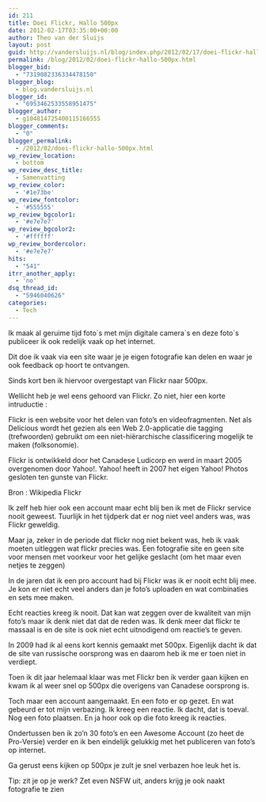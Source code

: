 ```yaml
---
id: 211
title: Doei Flickr, Hallo 500px
date: 2012-02-17T03:35:00+00:00
author: Theo van der Sluijs
layout: post
guid: http://vandersluijs.nl/blog/index.php/2012/02/17/doei-flickr-hallo-500px/
permalink: /blog/2012/02/doei-flickr-hallo-500px.html
blogger_bid:
  - "7319082336334478150"
blogger_blog:
  - blog.vandersluijs.nl
blogger_id:
  - "6953462533558951475"
blogger_author:
  - g104814725400115166555
blogger_comments:
  - "0"
blogger_permalink:
  - /2012/02/doei-flickr-hallo-500px.html
wp_review_location:
  - bottom
wp_review_desc_title:
  - Samenvatting
wp_review_color:
  - '#1e73be'
wp_review_fontcolor:
  - '#555555'
wp_review_bgcolor1:
  - '#e7e7e7'
wp_review_bgcolor2:
  - '#ffffff'
wp_review_bordercolor:
  - '#e7e7e7'
hits:
  - "541"
itrr_another_apply:
  - 'no'
dsq_thread_id:
  - "5946040626"
categories:
  - Tech
---
```

Ik maak al geruime tijd foto´s met mijn digitale camera´s en deze foto´s publiceer ik ook redelijk vaak op het internet.

Dit doe ik vaak via een site waar je je eigen fotografie kan delen en waar je ook feedback op hoort te ontvangen.

Sinds kort ben ik hiervoor overgestapt van Flickr naar 500px. <!--more-->


  
Wellicht heb je wel eens gehoord van Flickr. Zo niet, hier een korte intruductie :

Flickr is een website voor het delen van foto’s en videofragmenten. Net als Delicious wordt het gezien als een Web 2.0-applicatie die tagging (trefwoorden) gebruikt om een niet-hiërarchische classificering mogelijk te maken (folksonomie).

Flickr is ontwikkeld door het Canadese Ludicorp en werd in maart 2005 overgenomen door Yahoo!. Yahoo! heeft in 2007 het eigen Yahoo! Photos gesloten ten gunste van Flickr.

Bron : Wikipedia Flickr

Ik zelf heb hier ook een account maar echt blij ben ik met de Flickr service nooit geweest. Tuurlijk in het tijdperk dat er nog niet veel anders was, was Flickr geweldig.

Maar ja, zeker in de periode dat flickr nog niet bekent was, heb ik vaak moeten uitleggen wat flickr precies was. Een fotografie site en geen site voor mensen met voorkeur voor het gelijke geslacht (om het maar even netjes te zeggen)

In de jaren dat ik een pro account had bij Flickr was ik er nooit echt blij mee. Je kon er niet echt veel anders dan je foto’s uploaden en wat combinaties en sets mee maken.

Echt reacties kreeg ik nooit. Dat kan wat zeggen over de kwaliteit van mijn foto’s maar ik denk niet dat dat de reden was. Ik denk meer dat flickr te massaal is en de site is ook niet echt uitnodigend om reactie’s te geven.

In 2009 had ik al eens kort kennis gemaakt met 500px. Eigenlijk dacht ik dat de site van russische oorsprong was en daarom heb ik me er toen niet in verdiept.

Toen ik dit jaar helemaal klaar was met Flickr ben ik verder gaan kijken en kwam ik al weer snel op 500px die overigens van Canadese oorsprong is.

Toch maar een account aangemaakt. En een foto er op gezet. En wat gebeurd er tot mijn verbazing. Ik kreeg een reactie. Ik dacht, dat is toeval. Nog een foto plaatsen. En ja hoor ook op die foto kreeg ik reacties.

Ondertussen ben ik zo’n 30 foto’s en een Awesome Account (zo heet de Pro-Versie) verder en ik ben eindelijk gelukkig met het publiceren van foto’s op internet.

Ga gerust eens kijken op 500px je zult je snel verbazen hoe leuk het is.

Tip: zit je op je werk? Zet even NSFW uit, anders krijg je ook naakt fotografie te zien